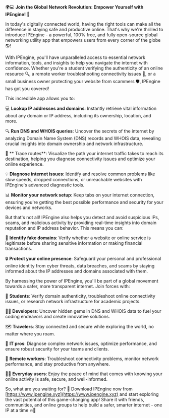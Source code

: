 🌍💻 **Join the Global Network Revolution: Empower Yourself with IPEngine!** 🚀

In today's digitally connected world, having the right tools can make all the difference in staying safe and productive online. That's why we're thrilled to introduce IPEngine - a powerful, 100% free, and fully open-source global networking utility app that empowers users from every corner of the globe 🌎!

With IPEngine, you'll have unparalleled access to essential network information, tools, and insights to help you navigate the internet with confidence. Whether you're a student verifying the authenticity of an online resource 🔍, a remote worker troubleshooting connectivity issues 📡, or a small business owner protecting your website from scammers 🛡️, IPEngine has got you covered!

This incredible app allows you to:

💻 **Lookup IP addresses and domains**: Instantly retrieve vital information about any domain or IP address, including its ownership, location, and more.

🔍 **Run DNS and WHOIS queries**: Uncover the secrets of the internet by analyzing Domain Name System (DNS) records and WHOIS data, revealing crucial insights into domain ownership and network infrastructure.

🚀 ** Trace routes**: Visualize the path your internet traffic takes to reach its destination, helping you diagnose connectivity issues and optimize your online experience.

💡 **Diagnose internet issues**: Identify and resolve common problems like slow speeds, dropped connections, or unreachable websites with IPEngine's advanced diagnostic tools.

📊 **Monitor your network setup**: Keep tabs on your internet connection, ensuring you're getting the best possible performance and security for your devices and networks.

But that's not all! IPEngine also helps you detect and avoid suspicious IPs, scams, and malicious activity by providing real-time insights into domain reputation and IP address behavior. This means you can:

🚫 **Identify fake domains**: Verify whether a website or online service is legitimate before sharing sensitive information or making financial transactions.

🔒 **Protect your online presence**: Safeguard your personal and professional online identity from cyber threats, data breaches, and scams by staying informed about the IP addresses and domains associated with them.

By harnessing the power of IPEngine, you'll be part of a global movement towards a safer, more transparent internet. Join forces with:

💪 **Students**: Verify domain authenticity, troubleshoot online connectivity issues, or research network infrastructure for academic projects.

👩‍💻 **Developers**: Uncover hidden gems in DNS and WHOIS data to fuel your coding endeavors and create innovative solutions.

🗺️ **Travelers**: Stay connected and secure while exploring the world, no matter where you roam.

🏢 **IT pros**: Diagnose complex network issues, optimize performance, and ensure robust security for your teams and clients.

💼 **Remote workers**: Troubleshoot connectivity problems, monitor network performance, and stay productive from anywhere.

👨‍💻 **Everyday users**: Enjoy the peace of mind that comes with knowing your online activity is safe, secure, and well-informed.

So, what are you waiting for? 🎉 Download IPEngine now from [https://www.ipengine.xyz](https://www.ipengine.xyz) and start exploring the vast potential of this game-changing app! Share it with friends, communities, and online groups to help build a safer, smarter internet - one IP at a time 🔥💪